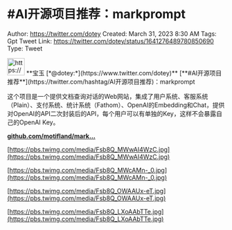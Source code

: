 # #AI开源项目推荐：markprompt

Author: https://twitter.com/dotey
Created: March 31, 2023 8:30 AM
Tags: Gpt
Tweet Link: https://twitter.com/dotey/status/1641276489780850690
Type: Tweet

<aside>
<img src="https://pbs.twimg.com/profile_images/561086911561736192/6_g58vEs_400x400.jpeg" alt="https://pbs.twimg.com/profile_images/561086911561736192/6_g58vEs_400x400.jpeg" width="40px" /> **宝玉 [*@dotey:*](https://www.twitter.com/dotey)**
[**#AI开源项目推荐**](https://twitter.com/hashtag/AI开源项目推荐)：markprompt

这个项目是一个提供文档查询对话的Web网站，集成了用户系统、客服系统（Plain）、支付系统、统计系统（Fathom）、OpenAI的Embedding和Chat，提供对OpenAI的API二次封装后的API，每个用户可以有单独的Key，这样不会暴露自己的OpenAI Key。

[**github.com/motifland/mark…**](https://github.com/motifland/markprompt)

[https://pbs.twimg.com/media/Fsb8Q_MWwAI4WzC.jpg](https://pbs.twimg.com/media/Fsb8Q_MWwAI4WzC.jpg)

[https://pbs.twimg.com/media/Fsb8Q_MWcAMn-_0.jpg](https://pbs.twimg.com/media/Fsb8Q_MWcAMn-_0.jpg)

[https://pbs.twimg.com/media/Fsb8Q_OWAAUx-eT.jpg](https://pbs.twimg.com/media/Fsb8Q_OWAAUx-eT.jpg)

[https://pbs.twimg.com/media/Fsb8Q_LXoAAbTTe.jpg](https://pbs.twimg.com/media/Fsb8Q_LXoAAbTTe.jpg)

</aside>